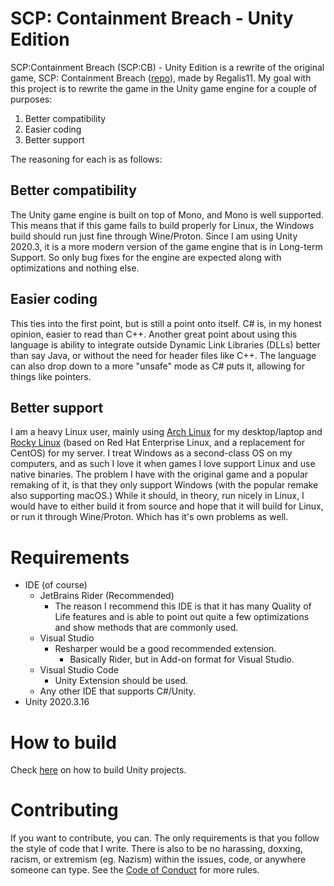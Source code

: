 # SCP: Containment Breach - Unity Edition
SCP:Containment Breach (SCP:CB) - Unity Edition is a rewrite of the original game, SCP: Containment Breach ([repo](https://github.com/Regalis11/scpcb)), made by Regalis11.
My goal with this project is to rewrite the game in the Unity game engine for a couple of purposes:
  1) Better compatibility
  2) Easier coding
  3) Better support

The reasoning for each is as follows:

## Better compatibility
The Unity game engine is built on top of Mono, and Mono is well supported.
This means that if this game fails to build properly for Linux, the Windows build should run just fine through Wine/Proton.
Since I am using Unity 2020.3, it is a more modern version of the game engine that is in Long-term Support.
So only bug fixes for the engine are expected along with optimizations and nothing else.

## Easier coding
This ties into the first point, but is still a point onto itself.
C# is, in my honest opinion, easier to read than C++.
Another great point about using this language is ability to integrate outside Dynamic Link Libraries (DLLs) better than say Java,
or without the need for header files like C++.
The language can also drop down to a more "unsafe" mode as C# puts it, allowing for things like pointers.

## Better support
I am a heavy Linux user, mainly using [Arch Linux](https://en.wikipedia.org/wiki/Arch_Linux) for my desktop/laptop and [Rocky Linux](https://en.wikipedia.org/wiki/Rocky_Linux) (based on Red Hat Enterprise Linux, and a replacement for CentOS) for my server.
I treat Windows as a second-class OS on my computers, and as such I love it when games I love support Linux and use native binaries.
The problem I have with the original game and a popular remaking of it, is that they only support Windows (with the popular remake also supporting macOS.)
While it should, in theory, run nicely in Linux, I would have to either build it from source and hope that it will build for Linux,
or run it through Wine/Proton. Which has it's own problems as well.

# Requirements
  * IDE (of course)
    * JetBrains Rider (Recommended)
      * The reason I recommend this IDE is that it has many Quality of Life features and is able to point out quite a few optimizations and show methods that are commonly used.
    * Visual Studio
      * Resharper would be a good recommended extension.
        * Basically Rider, but in Add-on format for Visual Studio.
    * Visual Studio Code
      * Unity Extension should be used.
    * Any other IDE that supports C#/Unity.
  * Unity 2020.3.16
  
# How to build
Check [here](https://docs.unity3d.com/Manual/BuildSettings.html) on how to build Unity projects.

# Contributing
If you want to contribute, you can. The only requirements is that you follow the style of code that I write.
There is also to be no harassing, doxxing, racism, or extremism (eg. Nazism) within the issues, code, or anywhere someone can type.
See the [Code of Conduct](CODE_OF_CONDUCT.md) for more rules.
